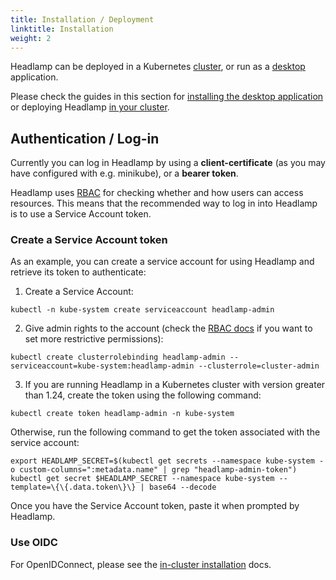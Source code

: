 ```yaml
---
title: Installation / Deployment
linktitle: Installation
weight: 2
---
```


Headlamp can be deployed in a Kubernetes [cluster](./in-cluster), or run as a [desktop](./desktop/) application.

Please check the guides in this section for [installing the desktop application](./desktop/)
or deploying Headlamp [in your cluster](./in-cluster/).

## Authentication / Log-in

Currently you can log in Headlamp by using a **client-certificate** (as you may have configured with e.g. minikube), or a **bearer token**.

Headlamp uses [RBAC](https://kubernetes.io/docs/reference/access-authn-authz/rbac) for checking whether and how users can access resources. This means that the
recommended way to log in into Headlamp is to use a Service Account token.

### Create a Service Account token

As an example, you can create a service account for using Headlamp and retrieve its token to
authenticate:

1. Create a Service Account:

```shell
kubectl -n kube-system create serviceaccount headlamp-admin
```

2. Give admin rights to the account (check the
[RBAC docs](https://kubernetes.io/docs/reference/access-authn-authz/rbac) if you want to set more
restrictive permissions):

```shell
kubectl create clusterrolebinding headlamp-admin --serviceaccount=kube-system:headlamp-admin --clusterrole=cluster-admin
```

3. If you are running Headlamp in a Kubernetes cluster with version greater than 1.24, create the token using the following command:

```shell
kubectl create token headlamp-admin -n kube-system
```

Otherwise, run the following command to get the token associated with the service account:

```shell
export HEADLAMP_SECRET=$(kubectl get secrets --namespace kube-system -o custom-columns=":metadata.name" | grep "headlamp-admin-token")
kubectl get secret $HEADLAMP_SECRET --namespace kube-system --template=\{\{.data.token\}\} | base64 --decode
```

Once you have the Service Account token, paste it when prompted by Headlamp.

### Use OIDC

For OpenIDConnect, please see the [in-cluster installation](./in-cluster/oidc.md#accessing-using-oidc) docs.
